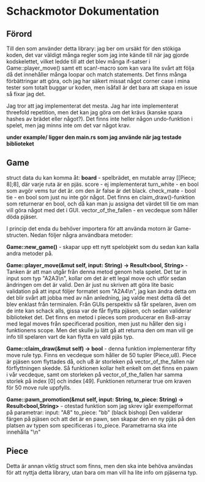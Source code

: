 # Schackmotor Dokumentation
## Förord ##

Till den som använder detta library: jag ber om ursäkt för den stökiga koden, det var väldigt många regler som jag inte kände till när jag gjorde kodskelettet, vilket ledde till att det blev många if-satser
i Game::player_move() samt ett scan!-macro som kan vara lite svårt att följa då det innehåller många loopar och match statements. Det finns många förbättringar att göra, och jag har säkert missat något corner case i mina tester 
som totalt buggar ur koden, men isåfall är det bara att skapa en issue så fixar jag det.

Jag tror att jag implementerat det mesta. Jag har inte implementerat threefold repetition, men det kan jag göra om det krävs (kanske spara hashes av brädet eller något?). Det finns inte heller någon undo-funktion i spelet, men jag minns inte om det var något krav.

**under example/ ligger den main.rs som jag använde när jag testade biblioteket**


## Game

struct data du kan komma åt:
**board** - spelbrädet, en mutable array [[Piece; 8];8], där varje ruta är en pjäs.
score - ej implementerat
turn_white - en bool som avgör vems tur det är. om den är false är det black.
check_mate - bool
tie - en bool som just nu inte gör något. Det finns en claim_draw()-funktion som returnerar en bool, och då kan man ju assigna det värdet till tie om man vill göra något med det i GUI. 
vector_of_the_fallen - en vecdeque som håller döda pjäser. 
 
I princip det enda du behöver importera för att använda motorn är Game-structen. Nedan följer några användbara metoder:

**Game::new_game()** - skapar upp ett nytt spelobjekt som du sedan kan kalla andra metoder på.

**Game::player_move(&mut self, input: String) -> Result<bool, String>** - Tanken är att man utgår från denna metod genom hela spelet. Det tar in input som typ "A2A3\n", kollar om det är ett legal move och utför
sedan ändringen om det är valid. Den är just nu skriven att göra lite basic validation på att input följer formatet som "A2A4\n", jag kan ändra detta om det blir svårt att jobba med av nån anledning, jag valde mest detta då det blev enklast från terminalen. Från GUIs perspektiv så får spelaren, även om de inte kan schack alls, gissa
var de får flytta pjäsen, och sedan validerar biblioteket det. Det finns en metod i pieces som producerar en 8x8-array med legal moves från specificerad position, men just nu håller den sig i funktionens scope.
Men det skulle ju lätt gå att returna den om man vill ge info till spelaren vart de kan flytta en vald pjäs typ.

**Game::claim_draw(&mut self) -> bool** - denna funktion implementerar fifty move rule typ. Finns en vecdeque som håller de 50 tupler (Piece,u8). Piece är pjäsen som flyttades då, och u8 är storleken på
vector_of_the_fallen när förflyttningen skedde. Så funktionen kollar helt enkelt om det finns en pawn i vår vecdeque, samt om storleken på vector_of_the_fallen har samma storlek på index [0] och index [49].
Funktionen returnerar true om kraven för 50 move rule uppfylls.

**Game::pawn_promotion(&mut self, input: String, to_piece: String) -> Result<bool,String>** - otestad funktion som jag skrev igår
exempelformat på parametrar:
input: "A8"
to_piece: "bb" (black bishop)
Den validerar färgen på pjäsen och att det är en pawn, sen skapar den en ny pjäs på den platsen av typen som specificeras i to_piece. Parametrarna ska inte innehålla "\n"

## Piece

Detta är annan viktig struct som finns, men den ska inte behöva användas för att nyttja detta library, utan bara om man vill ha lite info om pjäserna typ. 
